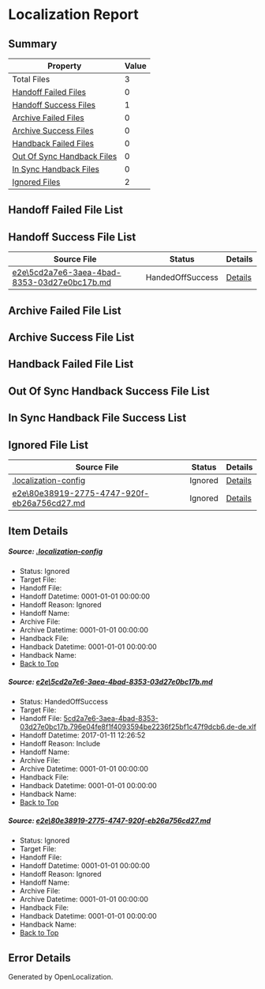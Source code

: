 # <a name='report-top'></a> Localization Report

## Summary
 Property | Value 
 -------- | ----- 
 Total Files | 3
[ Handoff Failed Files ](#handoff-failed-list)| 0
[ Handoff Success Files ](#handoff-success-list)| 1
[ Archive Failed Files ](#archive-failed-list)| 0
[ Archive Success Files ](#archive-success-list)| 0
[ Handback Failed Files ](#handback-failed-list)| 0
[ Out Of Sync Handback Files ](#outofsync-handback-success-list)| 0
[ In Sync Handback Files ](#insync-handback-success-list)| 0
[ Ignored Files ](#ignored-list)| 2

## <a name='handoff-failed-list'></a> Handoff Failed File List

## <a name='handoff-success-list'></a> Handoff Success File List
 Source File | Status | Details 
 ----------- | ------ | ------- 
 [e2e\5cd2a7e6-3aea-4bad-8353-03d27e0bc17b.md](https://github.com/OpenLocalizationTestOrg/ol-test0/blob/6278dcbc29fb40a2c5ed7f3a8e6f653c6a3a801d/e2e/5cd2a7e6-3aea-4bad-8353-03d27e0bc17b.md) | HandedOffSuccess | [Details](#09bb9bc0397639927b9e1e094831bc6755e3086c1)

## <a name='archive-failed-list'></a> Archive Failed File List

## <a name='archive-success-list'></a> Archive Success File List

## <a name='handback-failed-list'></a> Handback Failed File List

## <a name='outofsync-handback-success-list'></a> Out Of Sync Handback Success File List

## <a name='insync-handback-success-list'></a> In Sync Handback File Success List

## <a name='ignored-list'></a> Ignored File List
 Source File | Status | Details 
 ----------- | ------ | ------- 
 [.localization-config](https://github.com/OpenLocalizationTestOrg/ol-test0/blob/6278dcbc29fb40a2c5ed7f3a8e6f653c6a3a801d/.localization-config) | Ignored | [Details](#cb0632cf59c1387fc1742bfb9fa3c47f87e2e5c90)
 [e2e\80e38919-2775-4747-920f-eb26a756cd27.md](https://github.com/OpenLocalizationTestOrg/ol-test0/blob/6278dcbc29fb40a2c5ed7f3a8e6f653c6a3a801d/e2e/80e38919-2775-4747-920f-eb26a756cd27.md) | Ignored | [Details](#669f92e25c18baa08ffd6b576e2b6d76f535c5d32)

## Item Details
##### <a name='cb0632cf59c1387fc1742bfb9fa3c47f87e2e5c90'></a> Source: [.localization-config](https://github.com/OpenLocalizationTestOrg/ol-test0/blob/6278dcbc29fb40a2c5ed7f3a8e6f653c6a3a801d/.localization-config)
* Status: Ignored
* Target File: 
* Handoff File: 
* Handoff Datetime: 0001-01-01 00:00:00
* Handoff Reason: Ignored
* Handoff Name: 
* Archive File: 
* Archive Datetime: 0001-01-01 00:00:00
* Handback File: 
* Handback Datetime: 0001-01-01 00:00:00
* Handback Name: 
* [Back to Top](#report-top)

##### <a name='09bb9bc0397639927b9e1e094831bc6755e3086c1'></a> Source: [e2e\5cd2a7e6-3aea-4bad-8353-03d27e0bc17b.md](https://github.com/OpenLocalizationTestOrg/ol-test0/blob/6278dcbc29fb40a2c5ed7f3a8e6f653c6a3a801d/e2e/5cd2a7e6-3aea-4bad-8353-03d27e0bc17b.md)
* Status: HandedOffSuccess
* Target File: 
* Handoff File: [5cd2a7e6-3aea-4bad-8353-03d27e0bc17b.796e04fe8f1f4093594be2236f25bf1c47f9dcb6.de-de.xlf](https://github.com/OpenLocalizationTestOrg/ol-test0-handoff/blob/7966020cfeb106549ffc741b8b9bc4710877c506/ol-handoff/OpenLocalizationTestOrg/ol-test0-dede/shujia/mt/5cd2a7e6-3aea-4bad-8353-03d27e0bc17b.796e04fe8f1f4093594be2236f25bf1c47f9dcb6.de-de.xlf)
* Handoff Datetime: 2017-01-11 12:26:52
* Handoff Reason: Include
* Handoff Name: 
* Archive File: 
* Archive Datetime: 0001-01-01 00:00:00
* Handback File: 
* Handback Datetime: 0001-01-01 00:00:00
* Handback Name: 
* [Back to Top](#report-top)

##### <a name='669f92e25c18baa08ffd6b576e2b6d76f535c5d32'></a> Source: [e2e\80e38919-2775-4747-920f-eb26a756cd27.md](https://github.com/OpenLocalizationTestOrg/ol-test0/blob/6278dcbc29fb40a2c5ed7f3a8e6f653c6a3a801d/e2e/80e38919-2775-4747-920f-eb26a756cd27.md)
* Status: Ignored
* Target File: 
* Handoff File: 
* Handoff Datetime: 0001-01-01 00:00:00
* Handoff Reason: Ignored
* Handoff Name: 
* Archive File: 
* Archive Datetime: 0001-01-01 00:00:00
* Handback File: 
* Handback Datetime: 0001-01-01 00:00:00
* Handback Name: 
* [Back to Top](#report-top)


## Error Details

Generated by OpenLocalization.
